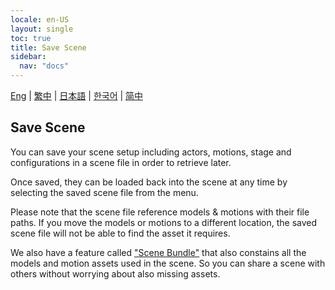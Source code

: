 ```yaml
---
locale: en-US
layout: single
toc: true
title: Save Scene
sidebar:
  nav: "docs"
---
```

[Eng](/dancexr/features/save_scene) | [繁中](/tw/dancexr/features/save_scene) | [日本語](/jp/dancexr/features/save_scene) | [한국어](/kr/dancexr/features/save_scene) | [简中](/zh/dancexr/features/save_scene)


## Save Scene
You can save your scene setup including actors, motions, stage and configurations in a scene file in order to retrieve later.

Once saved, they can be loaded back into the scene at any time by selecting the saved scene file from the menu.

Please note that the scene file reference models & motions with their file paths. If you move the models or motions to a different location, the saved scene file will not be able to find the asset it requires.

We also have a feature called ["Scene Bundle"](scene_bundle.md) that also constains all the models and motion assets used in the scene. So you can share a scene with others without worrying about also missing assets.
